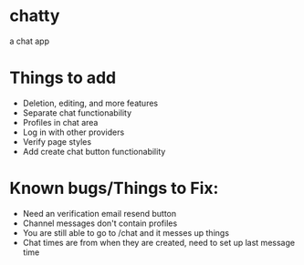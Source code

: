 # chatty
 a chat app

# Things to add
- Deletion, editing, and more features
- Separate chat functionability
- Profiles in chat area
- Log in with other providers
- Verify page styles
- Add create chat button functionability

# Known bugs/Things to Fix:
- Need an verification email resend button
- Channel messages don't contain profiles
- You are still able to go to /chat and it messes up things
- Chat times are from when they are created, need to set up last message time